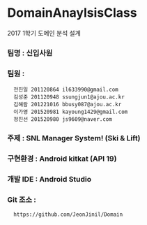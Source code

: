 # DomainAnaylsisClass

2017 1학기 도메인 분석 설계

### 팀명 : 신입사원
### 팀원 : 
      전진일 201120864 il633990@gmail.com
      김성준 201120948 ssungjun1@ajou.ac.kr
      김해람 201221016 bbusy087@ajou.ac.kr
      이가영 201520981 kayoung1429@gmail.com
      정진선 201520980 js9609@naver.com

### 주제 : SNL Manager System! (Ski & Lift)

### 구현환경 : Android kitkat (API 19)

### 개발 IDE : Android Studio

### Git 조소 :
      https://github.com/JeonJinil/Domain 
